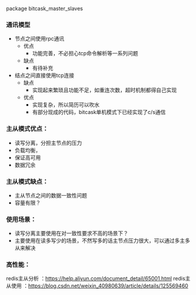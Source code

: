 package bitcask_master_slaves

### 通讯模型
- 节点之间使用rpc通讯
  - 优点
    - 功能完善，不必担心tcp命令解析等一系列问题
  - 缺点
    - 有待补充
- 结点之间直接使用tcp连接
  - 缺点
    - 实现起来繁琐且功能不足，如重连次数，超时机制都得自己实现
  - 优点
    - 实现复杂，所以简历可以吹水
    - 有部分现成的代码，bitcask单机模式下已经实现了c/s通信

### 主从模式优点：
- 读写分离，分担主节点的压力
- 负载均衡，
- 保证高可用
- 数据冗余

### 主从模式缺点：
- 主从节点之间的数据一致性问题
- 容量有限？

### 使用场景：
- 读写分离主要使用在对一致性要求不高的场景下？
- 主要使用在读多写少的场景，不然写多的话主节点压力很大，可以通过多主多从来解决

### 高性能：


redis主从分析 ：https://help.aliyun.com/document_detail/65001.html
redis主从使用 ：https://blog.csdn.net/weixin_40980639/article/details/125569460
